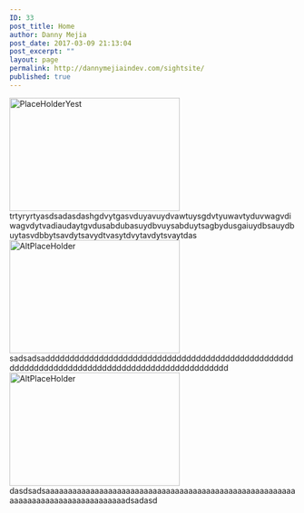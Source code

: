 ```yaml
---
ID: 33
post_title: Home
author: Danny Mejia
post_date: 2017-03-09 21:13:04
post_excerpt: ""
layout: page
permalink: http://dannymejiaindev.com/sightsite/
published: true
---
```

<img class="aligncenter wp-image-50 size-medium" src="http://dannymejiaindev.com/sightsite/wp-content/uploads/2017/03/Reverse-Image-Search-Engines-Apps-And-Its-Uses-2016-300x200.jpg" alt="PlaceHolderYest" width="300" height="200" />trtyryrtyasdsadasdashgdvytgasvduyavuydvawtuysgdvtyuwavtyduvwagvdiwagvdytvadiaudaytgvdusabdubasuydbvuysabduytsagbydusgaiuydbsauydbuytasvdbbytsavdytsavydtvasytdvytavdytsvaytdas <img class="aligncenter size-medium wp-image-50" src="http://dannymejiaindev.com/sightsite/wp-content/uploads/2017/03/Reverse-Image-Search-Engines-Apps-And-Its-Uses-2016-300x200.jpg" alt="AltPlaceHolder" width="300" height="200" />sadsadsadddddddddddddddddddddddddddddddddddddddddddddddddddddddddddddddddddddddddddddddddddddddddddddddd <img class="aligncenter size-medium wp-image-50" src="http://dannymejiaindev.com/sightsite/wp-content/uploads/2017/03/Reverse-Image-Search-Engines-Apps-And-Its-Uses-2016-300x200.jpg" alt="AltPlaceHolder" width="300" height="200" />dasdsadsaaaaaaaaaaaaaaaaaaaaaaaaaaaaaaaaaaaaaaaaaaaaaaaaaaaaaaaaaaaaaaaaaaaaaaaaaaaaaaaaaadsadasd